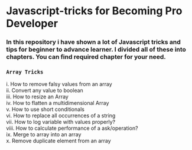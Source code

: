 # Javascript-tricks for Becoming Pro Developer

### In this repository i have shown a lot of Javascript tricks and tips for beginner to advance learner.  I divided all of these into chapters. You can find required chapter for your need. 

### `Array Tricks`

 i. How to remove falsy values from an array <br/>
 ii. Convert any value to boolean <br/>
 iii. How to resize an Array <br/>
 iv. How to flatten a multidimensional Array <br/>
 v. How to use short conditionals <br/>
 vi. How to replace all occurrences of a string <br/>
 vii. How to log variable with values properly?  <br/>
 viii. How to calculate performance of a ask/operation? <br/>
 ix. Merge to array into an array <br/>
 x. Remove duplicate element from an array <br/>